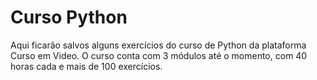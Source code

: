 # Curso Python
 Aqui ficarão salvos alguns exercícios do curso de Python da plataforma Curso em Video.
O curso conta com 3 módulos até o momento, com 40 horas cada e mais de 100 exercícios.


